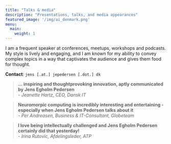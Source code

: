 ```yaml
---
title: "Talks & media"
description: "Presentations, talks, and media appearances"
featured_image: '/img/ai_denmark.png'
menu:
  main:
    weight: 1
---
```


I am a frequent speaker at conferences, meetups, workshops and podcasts.
My style is lively and engaging, and I am known for my ability to convey complex topics in a way that captivates the audience and gives them food for thought.

**Contact**: `jens [.at.] jepedersen [.dot.] dk`


> **... inspiring and thoughtprovoking innovation, aptly communicated by Jens Egholm Pedersen**
> <br/> - *Jeanette Hartz, CEO, Dansk IT*

> **Neuromorpic computing is incredibly interesting and entertaining - especially when Jens Egholm Pedersen talks about it**
> <br/>- *Per Andreasen, Business & IT-Consultant, Globeteam*

> **I love being intellectually challenged and Jens Egholm Pedersen certainly did that yesterday!**
> <br/> - *Irina Rutovic, Afdelingsleder, ATP*